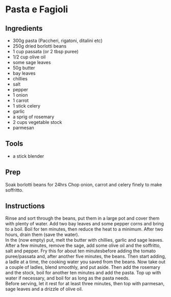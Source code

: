 # Pasta e Fagioli

## Ingredients
* 300g pasta (Paccheri, rigatoni, ditalini etc)
* 250g dried borlotti beans
* 1 cup passata (or 2 tbsp puree)
* 1/2 cup olive oil
* some sage leaves
* 50g butter
* bay leaves
* chillies
* salt
* pepper
* 1 onion
* 1 carrot
* 1 stick celery
* garlic
* a sprig of rosemary
* 2 cups vegetable stock
* parmesan

## Tools
* a stick blender

## Prep
Soak borlotti beans for 24hrs
Chop onion, carrot and celery finely to make soffritto.

## Instructions
Rinse and sort through the beans, put them in a large pot and cover them with plenty of water. Add two bay leaves and some pepper corns and bring to a boil. Boil for ten minutes, then reduce the heat to a minimum. After two hours, drain them (save the water).  
In the (now empty) put, melt the butter with chillies, garlic and sage leaves. After a few minutes, remove the sage, add some olive oil and the soffritto, salt and pepper. Fry this for about ten minutesbefore adding the tomato puree/passata and, after another five minutes, the beans. Then start adding, a ladle at a time, the cooking water you saved from the beans. Now take out a couple of ladles, blend smoothly, and put aside. Then add the rosemary and the stock, boil for another ten minutes and add the pasta. Top up with water if necessary, and boil for as long as the pasta needs.  
Before serving, let it rest for at least three minutes, then top with parmesan, sage leaves and a drizzle of olive oil.
